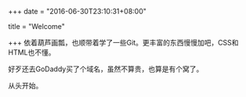 +++
date = "2016-06-30T23:10:31+08:00"

title = "Welcome"



+++
依着葫芦画瓢，也顺带着学了一些Git。更丰富的东西慢慢加吧，CSS和HTML也不懂。

好歹还去GoDaddy买了个域名，虽然不算贵，也算是有个窝了。

从头开始。
